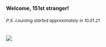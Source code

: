 #### Welcome, 151st stranger!

###### <sup>P.S. counting started approximately in 10.01.21</sup>

<img src="https://kraftwerk28.pp.ua/vcnt.png"></img>
